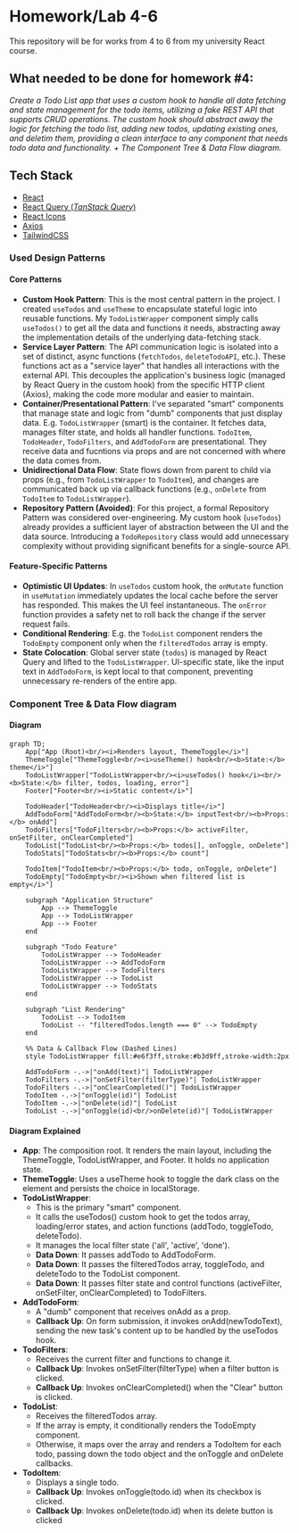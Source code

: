 # Homework/Lab 4-6

This repository will be for works from 4 to 6 from my university React course.

## What needed to be done for homework #4:

_Create a Todo List app that uses a custom hook to handle all data fetching and state management for the todo items, utilizing a fake REST API that supports CRUD operations. The custom hook should abstract away the logic for fetching the todo list, adding new todos, updating existing ones, and deletim them, providing a clean interface to any component that needs todo data and functionality. + The Component Tree & Data Flow diagram._

## Tech Stack

- [React](https://react.dev/)
- [React Query (_TanStack Query_)](https://tanstack.com/query/latest)
- [React Icons](https://react-icons.github.io/react-icons/)
- [Axios](https://axios-http.com/docs/intro)
- [TailwindCSS](https://tailwindcss.com/)

### Used Design Patterns

#### Core Patterns

- **Custom Hook Pattern**: This is the most central pattern in the project. I created `useTodos` and `useTheme` to encapsulate stateful logic into reusable functions. My `TodoListWrapper` component simply calls `useTodos()` to get all the data and functions it needs, abstracting away the implementation details of the underlying data-fetching stack.
- **Service Layer Pattern**: The API communication logic is isolated into a set of distinct, async functions (`fetchTodos`, `deleteTodoAPI`, etc.). These functions act as a "service layer" that handles all interactions with the external API. This decouples the application's business logic (managed by React Query in the custom hook) from the specific HTTP client (Axios), making the code more modular and easier to maintain.
- **Container/Presentational Pattern**: I've separated "smart" components that manage state and logic from "dumb" components that just display data. E.g. `TodoListWrapper` (smart) is the container. It fetches data, manages filter state, and holds all handler functions. `TodoItem`, `TodoHeader`, `TodoFilters`, and `AddTodoForm` are presentational. They receive data and fucntions via props and are not concerned with where the data comes from.
- **Unidirectional Data Flow**: State flows down from parent to child via props (e.g., from `TodoListWrapper` to `TodoItem`), and changes are communicated back up via callback functions (e.g., `onDelete` from `TodoItem` to `TodoListWrapper`).
- **Repository Pattern (Avoided)**: For this project, a formal Repository Pattern was considered over-engineering. My custom hook (`useTodos`) already provides a sufficient layer of abstraction between the UI and the data source. Introducing a `TodoRepository` class would add unnecessary complexity without providing significant benefits for a single-source API.

#### Feature-Specific Patterns

- **Optimistic UI Updates**: In `useTodos` custom hook, the `onMutate` function in `useMutation` immediately updates the local cache before the server has responded. This makes the UI feel instantaneous. The `onError` function provides a safety net to roll back the change if the server request fails.
- **Conditional Rendering**: E.g. the `TodoList` component renders the `TodoEmpty` component only when the `filteredTodos` array is empty.
- **State Colocation**: Global server state (`todos`) is managed by React Query and lifted to the `TodoListWrapper`. UI-specific state, like the input text in `AddTodoForm`, is kept local to that component, preventing unnecessary re-renders of the entire app.

### Component Tree & Data Flow diagram

#### Diagram

```mermaid
graph TD;
    App["App (Root)<br/><i>Renders layout, ThemeToggle</i>"]
    ThemeToggle["ThemeToggle<br/><i>useTheme() hook<br/><b>State:</b> theme</i>"]
    TodoListWrapper["TodoListWrapper<br/><i>useTodos() hook</i><br/><b>State:</b> filter, todos, loading, error"]
    Footer["Footer<br/><i>Static content</i>"]

    TodoHeader["TodoHeader<br/><i>Displays title</i>"]
    AddTodoForm["AddTodoForm<br/><b>State:</b> inputText<br/><b>Props:</b> onAdd"]
    TodoFilters["TodoFilters<br/><b>Props:</b> activeFilter, onSetFilter, onClearCompleted"]
    TodoList["TodoList<br/><b>Props:</b> todos[], onToggle, onDelete"]
    TodoStats["TodoStats<br/><b>Props:</b> count"]

    TodoItem["TodoItem<br/><b>Props:</b> todo, onToggle, onDelete"]
    TodoEmpty["TodoEmpty<br/><i>Shown when filtered list is empty</i>"]

    subgraph "Application Structure"
        App --> ThemeToggle
        App --> TodoListWrapper
        App --> Footer
    end

    subgraph "Todo Feature"
        TodoListWrapper --> TodoHeader
        TodoListWrapper --> AddTodoForm
        TodoListWrapper --> TodoFilters
        TodoListWrapper --> TodoList
        TodoListWrapper --> TodoStats
    end

    subgraph "List Rendering"
        TodoList --> TodoItem
        TodoList -- "filteredTodos.length === 0" --> TodoEmpty
    end

    %% Data & Callback Flow (Dashed Lines)
    style TodoListWrapper fill:#e6f3ff,stroke:#b3d9ff,stroke-width:2px

    AddTodoForm -.->|"onAdd(text)"| TodoListWrapper
    TodoFilters -.->|"onSetFilter(filterType)"| TodoListWrapper
    TodoFilters -.->|"onClearCompleted()"| TodoListWrapper
    TodoItem -.->|"onToggle(id)"| TodoList
    TodoItem -.->|"onDelete(id)"| TodoList
    TodoList -.->|"onToggle(id)<br/>onDelete(id)"| TodoListWrapper
```

#### Diagram Explained

- **App**: The composition root. It renders the main layout, including the ThemeToggle, TodoListWrapper, and Footer. It holds no application state.
- **ThemeToggle**: Uses a useTheme hook to toggle the dark class on the <html> element and persists the choice in localStorage.
- **TodoListWrapper**:
  - This is the primary "smart" component.
  - It calls the useTodos() custom hook to get the todos array, loading/error states, and action functions (addTodo, toggleTodo, deleteTodo).
  - It manages the local filter state ('all', 'active', 'done').
  - **Data Down**: It passes addTodo to AddTodoForm.
  - **Data Down**: It passes the filteredTodos array, toggleTodo, and deleteTodo to the TodoList component.
  - **Data Down**: It passes filter state and control functions (activeFilter, onSetFilter, onClearCompleted) to TodoFilters.
- **AddTodoForm**:
  - A "dumb" component that receives onAdd as a prop.
  - **Callback Up**: On form submission, it invokes onAdd(newTodoText), sending the new task's content up to be handled by the useTodos hook.
- **TodoFilters**:
  - Receives the current filter and functions to change it.
  - **Callback Up**: Invokes onSetFilter(filterType) when a filter button is clicked.
  - **Callback Up**: Invokes onClearCompleted() when the "Clear" button is clicked.
- **TodoList**:
  - Receives the filteredTodos array.
  - If the array is empty, it conditionally renders the TodoEmpty component.
  - Otherwise, it maps over the array and renders a TodoItem for each todo, passing down the todo object and the onToggle and onDelete callbacks.
- **TodoItem**:
  - Displays a single todo.
  - **Callback Up**: Invokes onToggle(todo.id) when its checkbox is clicked.
  - **Callback Up**: Invokes onDelete(todo.id) when its delete button is clicked
